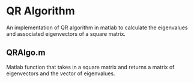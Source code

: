 # QR Algorithm

An implementation of QR algorithm in matlab to calculate the eigenvalues and associated eigenvectors of a square matrix.

## QRAlgo.m
Matlab function that takes in a square matrix and returns a matrix of eigenvectors and the vector of eigenvalues.
